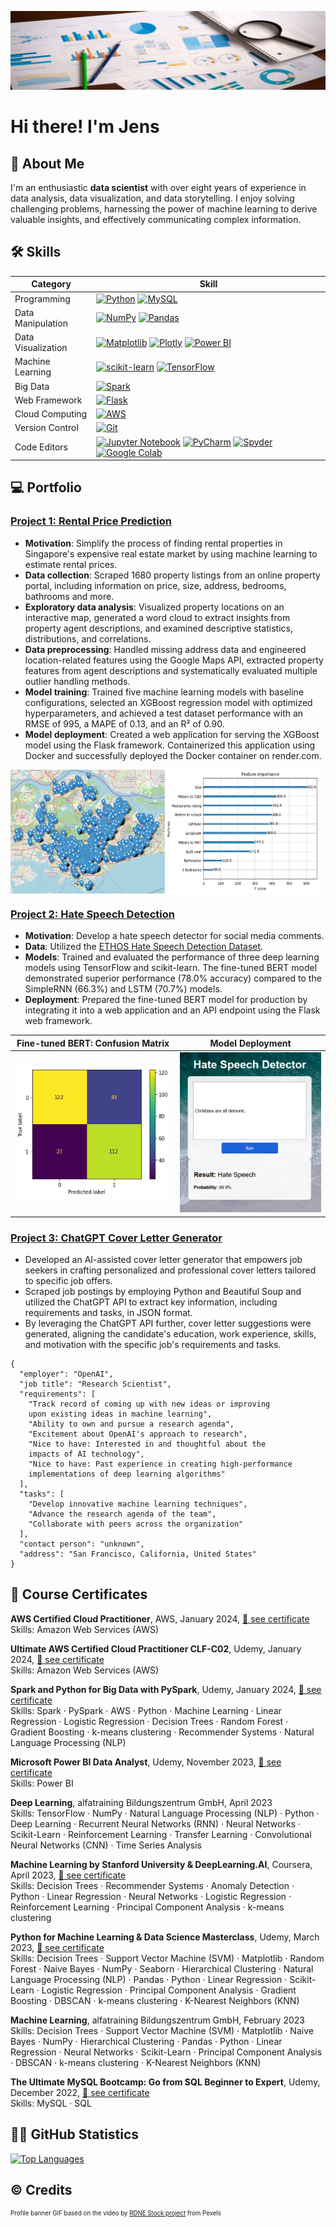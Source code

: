 ![Profile-banner](images/profile-banner.gif)

# Hi there! I'm Jens

<!-- ABOUT ME -->
## 👋 About Me
I'm an enthusiastic **data scientist** with over eight years of experience in data analysis, data visualization, and data storytelling. I enjoy solving challenging problems, harnessing the power of machine learning to derive valuable insights, and effectively communicating complex information.


<!-- SKILLS -->
## 🛠️ Skills

| Category           | Skill    |
| ------------------ | -------- |
| Programming        | [![Python][Python-badge]][Python-url] [![MySQL][MySQL-badge]][MySQL-url] |
| Data Manipulation  | [![NumPy][NumPy-badge]][NumPy-url] [![Pandas][Pandas-badge]][Pandas-url] |
| Data Visualization | [![Matplotlib][Matplotlib-badge]][Matplotlib-url] [![Plotly][Plotly-badge]][Plotly-url] [![Power BI][PowerBI-badge]][PowerBI-url] |
| Machine Learning   | [![scikit-learn][scikit-learn-badge]][scikit-learn-url] [![TensorFlow][TensorFlow-badge]][TensorFlow-url] |
| Big Data           | [![Spark][Spark-badge]][Spark-url] |
| Web Framework      | [![Flask][Flask-badge]][Flask-url] |
| Cloud Computing    | [![AWS][AWS-badge]][AWS-url] |
| Version Control    | [![Git][Git-badge]][Git-url] |
| Code Editors       | [![Jupyter Notebook][JupyterNotebook-badge]][JupyterNotebook-url] [![PyCharm][PyCharm-badge]][PyCharm-url] [![Spyder][Spyder-badge]][Spyder-url] [![Google Colab][GoogleColab-badge]][GoogleColab-url] |


<!-- PORTFOLIO -->
## 💻 Portfolio

### [Project 1: Rental Price Prediction](https://github.com/JensBender/rental-price-prediction)
+ **Motivation**: Simplify the process of finding rental properties in Singapore's expensive real estate market by using machine learning to estimate rental prices. 
+ **Data collection**: Scraped 1680 property listings from an online property portal, including information on price, size, address, bedrooms, bathrooms and more.
+ **Exploratory data analysis**: Visualized property locations on an interactive map, generated a word cloud to extract insights from property agent descriptions, and examined descriptive statistics, distributions, and correlations.  
+ **Data preprocessing**: Handled missing address data and engineered location-related features using the Google Maps API, extracted property features from agent descriptions and systematically evaluated multiple outlier handling methods. 
+ **Model training**: Trained five machine learning models with baseline configurations, selected an XGBoost regression model with optimized hyperparameters, and achieved a test dataset performance with an RMSE of 995, a MAPE of 0.13, and an R² of 0.90.
+ **Model deployment**: Created a web application for serving the XGBoost model using the Flask framework. Containerized this application using Docker and successfully deployed the Docker container on render.com.

<div style="display: flex;">
  <img src="images/map.png" style="width: 49%;"> 
  <img src="images/feature_importance.png" style="width: 49%;">
</div>

### [Project 2: Hate Speech Detection](https://github.com/JensBender/hate-speech-detection)
+ **Motivation**: Develop a hate speech detector for social media comments. 
+ **Data**: Utilized the [ETHOS Hate Speech Detection Dataset](https://github.com/intelligence-csd-auth-gr/Ethos-Hate-Speech-Dataset).
+ **Models**: Trained and evaluated the performance of three deep learning models using TensorFlow and scikit-learn. The fine-tuned BERT model demonstrated superior performance (78.0% accuracy) compared to the SimpleRNN (66.3%) and LSTM (70.7%) models.  
+ **Deployment**: Prepared the fine-tuned BERT model for production by integrating it into a web application and an API endpoint using the Flask web framework.

| Fine-tuned BERT: Confusion Matrix | Model Deployment | 
| ------------------ | ------------------ | 
| ![BERT-confusion-matrix](images/bert_confusion_matrix.png) | <img src="images/hate_speech_model_deployment.PNG" style="width: 275px;"> |


### [Project 3: ChatGPT Cover Letter Generator](https://github.com/JensBender/chatgpt-cover-letter-generator)
+ Developed an AI-assisted cover letter generator that empowers job seekers in crafting personalized and professional cover letters tailored to specific job offers.
+ Scraped job postings by employing Python and Beautiful Soup and utilized the ChatGPT API to extract key information, including requirements and tasks, in JSON format.
+ By leveraging the ChatGPT API further, cover letter suggestions were generated, aligning the candidate's education, work experience, skills, and motivation with the specific job's requirements and tasks.

```
{
  "employer": "OpenAI",
  "job title": "Research Scientist",
  "requirements": [
    "Track record of coming up with new ideas or improving 
    upon existing ideas in machine learning",
    "Ability to own and pursue a research agenda",
    "Excitement about OpenAI's approach to research",
    "Nice to have: Interested in and thoughtful about the 
    impacts of AI technology",
    "Nice to have: Past experience in creating high-performance 
    implementations of deep learning algorithms"
  ],
  "tasks": [
    "Develop innovative machine learning techniques",
    "Advance the research agenda of the team",
    "Collaborate with peers across the organization"
  ],
  "contact person": "unknown",
  "address": "San Francisco, California, United States"
}
```


<!-- COURSE CERTIFICATES -->
## 🏅 Course Certificates

**AWS Certified Cloud Practitioner**, AWS, January 2024, [🔗 see certificate](https://www.credly.com/badges/3287f8a9-0dcd-48d2-afc3-c255faf027bc/public_url)  
Skills: Amazon Web Services (AWS) 

**Ultimate AWS Certified Cloud Practitioner CLF-C02**, Udemy, January 2024, [🔗 see certificate](https://www.udemy.com/certificate/UC-2090637d-9845-42f3-9f7b-97195874331a/)  
Skills: Amazon Web Services (AWS) 

**Spark and Python for Big Data with PySpark**, Udemy, January 2024, [🔗 see certificate](https://www.udemy.com/certificate/UC-27da6f52-bc5f-4e72-bc5b-c2cd488566b0/)  
Skills: Spark · PySpark · AWS · Python · Machine Learning · Linear Regression · Logistic Regression · Decision Trees · Random Forest · Gradient Boosting · k-means clustering · Recommender Systems · Natural Language Processing (NLP) 

**Microsoft Power BI Data Analyst**, Udemy, November 2023, [🔗 see certificate](https://www.udemy.com/certificate/UC-eb56c820-8c91-4e03-8c57-efdc8c570c6b/)  
Skills: Power BI

**Deep Learning**, alfatraining Bildungszentrum GmbH, April 2023  
Skills: TensorFlow · NumPy · Natural Language Processing (NLP) · Python · Deep Learning · Recurrent Neural Networks (RNN) · Neural Networks · Scikit-Learn · Reinforcement Learning · Transfer Learning · Convolutional Neural Networks (CNN) · Time Series Analysis

**Machine Learning by Stanford University & DeepLearning.AI**, Coursera, April 2023, [🔗 see certificate](https://coursera.org/share/1c62950a6100b0426d454b652e77498c)  
Skills: Decision Trees · Recommender Systems · Anomaly Detection · Python · Linear Regression · Neural Networks · Logistic Regression · Reinforcement Learning · Principal Component Analysis · k-means clustering

**Python for Machine Learning & Data Science Masterclass**, Udemy, March 2023, [🔗 see certificate](https://www.udemy.com/certificate/UC-4de79ac0-2282-45c9-93e1-a7cb6f812592/)  
Skills: Decision Trees · Support Vector Machine (SVM) · Matplotlib · Random Forest · Naive Bayes · NumPy · Seaborn · Hierarchical Clustering · Natural Language Processing (NLP) · Pandas · Python · Linear Regression · Scikit-Learn · Logistic Regression · Principal Component Analysis · Gradient Boosting · DBSCAN · k-means clustering · K-Nearest Neighbors (KNN)

**Machine Learning**, alfatraining Bildungszentrum GmbH, February 2023  
Skills: Decision Trees · Support Vector Machine (SVM) · Matplotlib · Naive Bayes · NumPy · Hierarchical Clustering · Pandas · Python · Linear Regression · Neural Networks · Scikit-Learn · Principal Component Analysis · DBSCAN · k-means clustering · K-Nearest Neighbors (KNN)

**The Ultimate MySQL Bootcamp: Go from SQL Beginner to Expert**, Udemy, December 2022, [🔗 see certificate](https://www.udemy.com/certificate/UC-e324e4f7-95ba-4894-b8e0-65229ff5e2dc)  
Skills: MySQL · SQL


<!-- GITHUB STATISTICS -->
## 👨‍💻 GitHub Statistics
[![Top Languages](https://github-readme-stats.vercel.app/api/top-langs/?username=JensBender&layout=compact)](https://github.com/JensBender)


<!-- CREDITS -->
## ©️ Credits
<sup><small>Profile banner GIF based on the video by [RDNE Stock project](https://www.pexels.com/video/business-analytics-presentation-7947451/) from Pexels</small></sup>


<!-- MARKDOWN LINKS -->
[AWS-badge]: https://img.shields.io/badge/AWS-%23FF9900.svg?style=for-the-badge&logo=amazon-aws&logoColor=white
[AWS-url]: https://aws.amazon.com/
[Flask-badge]: https://img.shields.io/badge/flask-%23000.svg?style=for-the-badge&logo=flask&logoColor=white
[Flask-url]: https://flask.palletsprojects.com/en/2.3.x/
[Git-badge]: https://img.shields.io/badge/git-%23F05033.svg?style=for-the-badge&logo=git&logoColor=white
[Git-url]: https://git-scm.com/
[GoogleColab-badge]: https://img.shields.io/badge/Google%20Colab-F9AB00.svg?style=for-the-badge&logo=Google-Colab&logoColor=white
[GoogleColab-url]: https://colab.research.google.com/
[JupyterNotebook-badge]: https://img.shields.io/badge/Jupyter-F37626.svg?style=for-the-badge&logo=Jupyter&logoColor=white
[JupyterNotebook-url]: https://jupyter.org/
[Matplotlib-badge]: https://img.shields.io/badge/Matplotlib-%23ffffff.svg?style=for-the-badge&logo=Matplotlib&logoColor=black
[Matplotlib-url]: https://matplotlib.org/
[MySQL-badge]: https://img.shields.io/badge/mysql-%2300f.svg?style=for-the-badge&logo=mysql&logoColor=white
[MySQL-url]: https://www.mysql.com/
[NumPy-badge]: https://img.shields.io/badge/numpy-%23013243.svg?style=for-the-badge&logo=numpy&logoColor=white
[NumPy-url]: https://numpy.org/
[Pandas-badge]: https://img.shields.io/badge/pandas-%23150458.svg?style=for-the-badge&logo=pandas&logoColor=white
[Pandas-url]: https://pandas.pydata.org/
[PowerBI-badge]: https://img.shields.io/badge/power_bi-F2C811?style=for-the-badge&logo=powerbi&logoColor=black
[PowerBI-url]: https://powerbi.microsoft.com/en-us/
[Plotly-badge]: https://img.shields.io/badge/Plotly-%233F4F75.svg?style=for-the-badge&logo=plotly&logoColor=white
[Plotly-url]: https://plotly.com/python/
[PyCharm-badge]: https://img.shields.io/badge/pycharm-143?style=for-the-badge&logo=pycharm&logoColor=black&color=black&labelColor=green
[PyCharm-url]: https://www.jetbrains.com/pycharm/
[Python-badge]: https://img.shields.io/badge/python-3670A0?style=for-the-badge&logo=python&logoColor=ffdd54
[Python-url]: https://www.python.org/
[scikit-learn-badge]: https://img.shields.io/badge/scikit--learn-%23F7931E.svg?style=for-the-badge&logo=scikit-learn&logoColor=white
[scikit-learn-url]: https://scikit-learn.org/stable/
[Spark-badge]: https://img.shields.io/badge/Apache%20Spark-E25A1C.svg?style=for-the-badge&logo=Apache-Spark&logoColor=white
[Spark-url]: https://spark.apache.org/
[Spyder-badge]: https://img.shields.io/badge/Spyder-838485?style=for-the-badge&logo=spyder%20ide&logoColor=maroon
[Spyder-url]: https://www.spyder-ide.org/
[TensorFlow-badge]: https://img.shields.io/badge/TensorFlow-%23FF6F00.svg?style=for-the-badge&logo=TensorFlow&logoColor=white
[TensorFlow-url]: https://www.tensorflow.org/
